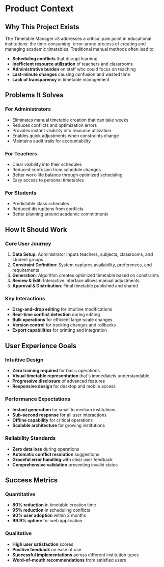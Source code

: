 # Product Context

## Why This Project Exists

The Timetable Manager v3 addresses a critical pain point in educational institutions: the time-consuming, error-prone process of creating and managing academic timetables. Traditional manual methods often lead to:

- **Scheduling conflicts** that disrupt learning
- **Inefficient resource utilization** of teachers and classrooms
- **Administrative burden** on staff who could focus on teaching
- **Last-minute changes** causing confusion and wasted time
- **Lack of transparency** in timetable management

## Problems It Solves

### For Administrators

- Eliminates manual timetable creation that can take weeks
- Reduces conflicts and optimization errors
- Provides instant visibility into resource utilization
- Enables quick adjustments when constraints change
- Maintains audit trails for accountability

### For Teachers

- Clear visibility into their schedules
- Reduced confusion from schedule changes
- Better work-life balance through optimized scheduling
- Easy access to personal timetables

### For Students

- Predictable class schedules
- Reduced disruptions from conflicts
- Better planning around academic commitments

## How It Should Work

### Core User Journey

1. **Data Setup**: Administrator inputs teachers, subjects, classrooms, and student groups
2. **Constraint Definition**: System captures availability, preferences, and requirements
3. **Generation**: Algorithm creates optimized timetable based on constraints
4. **Review & Edit**: Interactive interface allows manual adjustments
5. **Approval & Distribution**: Final timetable published and shared

### Key Interactions

- **Drag-and-drop editing** for intuitive modifications
- **Real-time conflict detection** during editing
- **Bulk operations** for efficient large-scale changes
- **Version control** for tracking changes and rollbacks
- **Export capabilities** for printing and integration

## User Experience Goals

### Intuitive Design

- **Zero training required** for basic operations
- **Visual timetable representation** that's immediately understandable
- **Progressive disclosure** of advanced features
- **Responsive design** for desktop and mobile access

### Performance Expectations

- **Instant generation** for small to medium institutions
- **Sub-second response** for all user interactions
- **Offline capability** for critical operations
- **Scalable architecture** for growing institutions

### Reliability Standards

- **Zero data loss** during operations
- **Automatic conflict resolution** suggestions
- **Graceful error handling** with clear user feedback
- **Comprehensive validation** preventing invalid states

## Success Metrics

### Quantitative

- **80% reduction** in timetable creation time
- **95% reduction** in scheduling conflicts
- **90% user adoption** within 3 months
- **99.9% uptime** for web application

### Qualitative

- **High user satisfaction** scores
- **Positive feedback** on ease of use
- **Successful implementations** across different institution types
- **Word-of-mouth recommendations** from satisfied users
